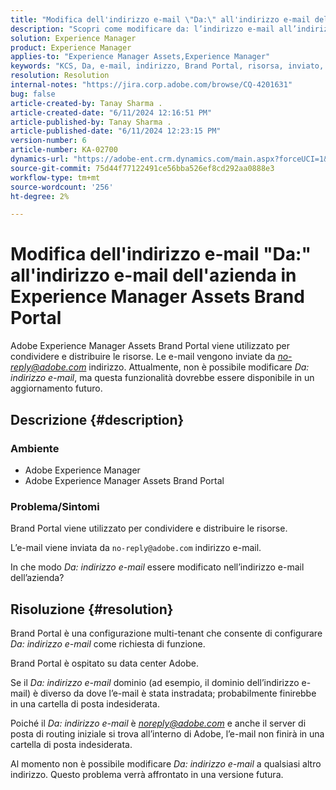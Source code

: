 ```yaml
---
title: "Modifica dell'indirizzo e-mail \"Da:\" all'indirizzo e-mail dell'azienda in Experience Manager Assets Brand Portal"
description: "Scopri come modificare da: l’indirizzo e-mail all’indirizzo e-mail dell’azienda in Adobe Experience Manager Assets Brand Portal."
solution: Experience Manager
product: Experience Manager
applies-to: "Experience Manager Assets,Experience Manager"
keywords: "KCS, Da, e-mail, indirizzo, Brand Portal, risorsa, inviato, condivisione, AEM, Experience Manager"
resolution: Resolution
internal-notes: "https://jira.corp.adobe.com/browse/CQ-4201631"
bug: false
article-created-by: Tanay Sharma .
article-created-date: "6/11/2024 12:16:51 PM"
article-published-by: Tanay Sharma .
article-published-date: "6/11/2024 12:23:15 PM"
version-number: 6
article-number: KA-02700
dynamics-url: "https://adobe-ent.crm.dynamics.com/main.aspx?forceUCI=1&pagetype=entityrecord&etn=knowledgearticle&id=b6ad0577-ec27-ef11-840b-6045bd0065b6"
source-git-commit: 75d44f77122491ce56bba526ef8cd292aa0888e3
workflow-type: tm+mt
source-wordcount: '256'
ht-degree: 2%

---
```


# Modifica dell&#39;indirizzo e-mail &quot;Da:&quot; all&#39;indirizzo e-mail dell&#39;azienda in Experience Manager Assets Brand Portal


Adobe Experience Manager Assets Brand Portal viene utilizzato per condividere e distribuire le risorse. Le e-mail vengono inviate da *no-reply@adobe.com* indirizzo. Attualmente, non è possibile modificare *Da:* *indirizzo e-mail*, ma questa funzionalità dovrebbe essere disponibile in un aggiornamento futuro.

## Descrizione {#description}


### Ambiente

- Adobe Experience Manager
- Adobe Experience Manager Assets Brand Portal


### Problema/Sintomi

Brand Portal viene utilizzato per condividere e distribuire le risorse.

L’e-mail viene inviata da `no-reply@adobe.com` indirizzo e-mail.

In che modo *Da: indirizzo e-mail* essere modificato nell’indirizzo e-mail dell’azienda?


## Risoluzione {#resolution}


Brand Portal è una configurazione multi-tenant che consente di configurare *Da: indirizzo e-mail* come richiesta di funzione.

Brand Portal è ospitato su data center Adobe.

Se il *Da: indirizzo e-mail* dominio (ad esempio, il dominio dell’indirizzo e-mail) è diverso da dove l’e-mail è stata instradata; probabilmente finirebbe in una cartella di posta indesiderata.

Poiché il *Da: indirizzo e-mail* è *noreply@adobe.com* e anche il server di posta di routing iniziale si trova all’interno di Adobe, l’e-mail non finirà in una cartella di posta indesiderata.

Al momento non è possibile modificare *Da: indirizzo e-mail* a qualsiasi altro indirizzo. Questo problema verrà affrontato in una versione futura.
